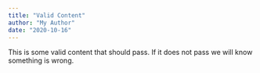 ```yaml
---
title: "Valid Content"
author: "My Author"
date: "2020-10-16"
---
```

This is some valid content that should pass. If it does not pass we will know something is wrong.
